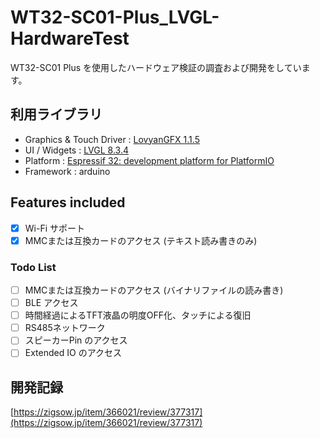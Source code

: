 # WT32-SC01-Plus_LVGL-HardwareTest
WT32-SC01 Plus を使用したハードウェア検証の調査および開発をしています。

## 利用ライブラリ 
- Graphics & Touch Driver : [LovyanGFX 1.1.5](https://github.com/lovyan03/LovyanGFX)
- UI / Widgets : [LVGL 8.3.4](https://github.com/lvgl/lvgl)
- Platform : [Espressif 32: development platform for PlatformIO](https://github.com/platformio/platform-espressif32)
- Framework : arduino

## Features included 
- [x] Wi-Fi サポート
- [x] MMCまたは互換カードのアクセス (テキスト読み書きのみ)

### Todo List
- [ ] MMCまたは互換カードのアクセス (バイナリファイルの読み書き)
- [ ] BLE アクセス 
- [ ] 時間経過によるTFT液晶の明度OFF化、タッチによる復旧
- [ ] RS485ネットワーク
- [ ] スピーカーPin のアクセス
- [ ] Extended IO のアクセス

## 開発記録
[https://zigsow.jp/item/366021/review/377317](https://zigsow.jp/item/366021/review/377317)
